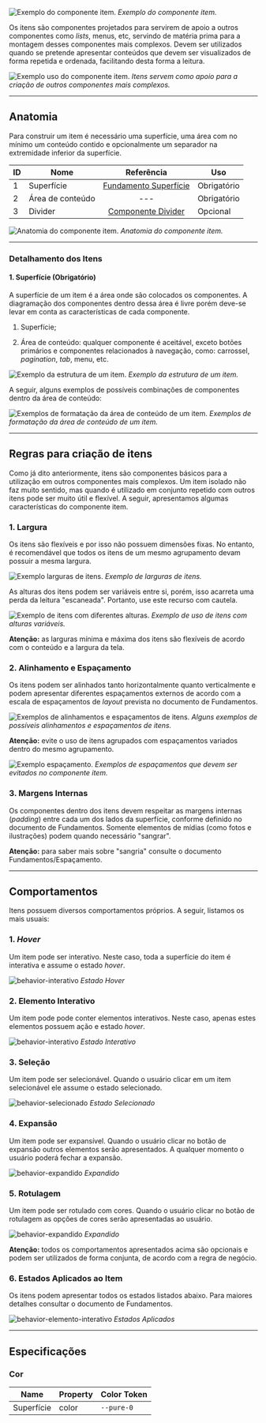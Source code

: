 
![Exemplo do componente item.](imagens/diretriz.png)
*Exemplo do componente item.*

Os itens são componentes projetados para servirem de apoio a outros componentes como *lists*, menus, etc, servindo de matéria prima para a montagem desses componentes mais complexos. Devem ser utilizados quando se pretende apresentar conteúdos que devem ser visualizados de forma repetida e ordenada, facilitando desta forma a leitura.

![Exemplo uso do componente item.](imagens/uso.png)
*Itens servem como apoio para a criação de outros componentes mais complexos.*

---

## Anatomia

Para construir um item é necessário uma superfície, uma área com no mínimo um conteúdo contido e opcionalmente um separador na extremidade inferior da superfície.

| ID  | Nome             |                         Referência                          | Uso         |
| --- | ---------------- | :---------------------------------------------------------: | ----------- |
| 1   | Superfície       | [Fundamento Superfície](/ds/fundamentos-visuais/superficie) | Obrigatório |
| 2   | Área de conteúdo |                             ---                             | Obrigatório |
| 3   | Divider          |  [Componente Divider](/ds/components/divider?tab=designer)  | Opcional    |

![Anatomia do componente item.](imagens/anatomia.png)
*Anatomia do componente item.*

---

### Detalhamento dos Itens

#### 1. Superfície (Obrigatório)

A superfície de um item é a área onde são colocados os componentes. A diagramação dos componentes dentro dessa área é livre porém deve-se levar em conta as características de cada componente.

1. Superfície;

2. Área de conteúdo: qualquer componente é aceitável, exceto botões primários e componentes relacionados à navegação, como: carrossel, *pagination*, *tab*, menu, etc.

![Exemplo da estrutura de um item.](imagens/areas.png)
*Exemplo da estrutura de um item.*

A seguir, alguns exemplos de possíveis combinações de componentes dentro da área de conteúdo:

![Exemplos de formatação da área de conteúdo de um item.](imagens/areas-2.png)
*Exemplos de formatação da área de conteúdo de um item.*

---

## Regras para criação de itens

Como já dito anteriormente, itens são componentes básicos para a utilização em outros componentes mais complexos. Um item isolado não faz muito sentido, mas quando é utilizado em conjunto repetido com outros itens pode ser muito útil e flexível.
A seguir, apresentamos algumas características do componente item.

### 1. Largura

Os itens são flexíveis e por isso não possuem dimensões fixas. No entanto, é recomendável que todos os itens de um mesmo agrupamento devam possuir a mesma largura.

![Exemplo larguras de itens.](imagens/larguras.png)
*Exemplo de larguras de itens.*

As alturas dos itens podem ser variáveis entre si, porém, isso acarreta uma perda da leitura "escaneada". Portanto, use este recurso com cautela.

![Exemplo de itens com diferentes alturas.](imagens/alturas.png)
*Exemplo de uso de itens com alturas variáveis.*

**Atenção:** as larguras mínima e máxima dos itens são flexíveis de acordo com o conteúdo e a largura da tela.

### 2. Alinhamento e Espaçamento

Os itens podem ser alinhados tanto horizontalmente quanto verticalmente e podem apresentar diferentes espaçamentos externos de acordo com a escala de espaçamentos de *layout* prevista no documento de Fundamentos.

![Exemplos de alinhamentos e espaçamentos de itens.](imagens/espacamentos.png)
*Alguns exemplos de possíveis alinhamentos e espaçamentos de itens.*

**Atenção:** evite o uso de itens agrupados com espaçamentos variados dentro do mesmo agrupamento.

![Exemplo espaçamento.](imagens/espacamentos-faca.png)
*Exemplos de espaçamentos que devem ser evitados no componente item.*

### 3. Margens Internas

Os componentes dentro dos itens devem respeitar as margens internas (*padding*) entre cada um dos lados da superfície, conforme definido no documento de Fundamentos. Somente elementos de mídias (como fotos e ilustrações) podem quando necessário "sangrar".

**Atenção:** para saber mais sobre "sangria" consulte o documento Fundamentos/Espaçamento.

---

## Comportamentos

Itens possuem diversos comportamentos próprios. A seguir, listamos os mais usuais:

### 1. *Hover*

Um item pode ser interativo. Neste caso, toda a superfície do item é interativa e assume o estado *hover*.

![behavior-interativo](imagens/behavior-interativo.png)
*Estado Hover*

### 2. Elemento Interativo

Um item pode pode conter elementos interativos. Neste caso, apenas estes elementos possuem ação e estado *hover*.

![behavior-interativo](imagens/behavior-elemento-interativo.png)
*Estado Interativo*

### 3. Seleção

Um item pode ser selecionável. Quando o usuário clicar em um item selecionável ele assume o estado selecionado.

![behavior-selecionado](imagens/behavior-selecionado.png)
*Estado Selecionado*

### 4. Expansão

Um item pode ser expansível. Quando o usuário clicar no botão de expansão outros elementos serão apresentados. A qualquer momento o usuário poderá fechar a expansão.

![behavior-expandido](imagens/behavior-expansivel.png)
*Expandido*

### 5. Rotulagem

Um item pode ser rotulado com cores. Quando o usuário clicar no botão de rotulagem as opções de cores serão apresentadas ao usuário.

![behavior-expandido](imagens/behavior-rotulado.png)
*Expandido*

**Atenção:** todos os comportamentos apresentados acima são opcionais e podem ser utilizados de forma conjunta, de acordo com a regra de negócio.

### 6. Estados Aplicados ao Item

Os itens podem apresentar todos os estados listados abaixo. Para maiores detalhes consultar o documento de Fundamentos.

![behavior-elemento-interativo](imagens/states.png)
*Estados Aplicados*

---

## Especificações

### Cor

| Name       | Property | Color Token |
| ---------- | -------- | ----------- |
| Superfície | color    | `--pure-0`  |
